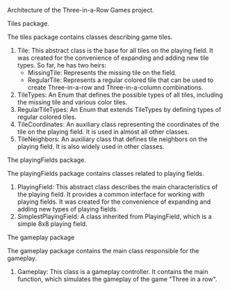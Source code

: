 Architecture of the Three-in-a-Row Games project.

Tiles package.

The tiles package contains classes describing game tiles.
1. Tile: This abstract class is the base for all tiles on the playing field. It was created for the convenience of 
expanding and adding new tile types. So far, he has two heirs:
   - MissingTile: Represents the missing tile on the field.
   - RegularTile: Represents a regular colored tile that can be used to create Three-in-a-row and Three-in-a-column
  combinations.
2. TileTypes: An Enum that defines the possible types of all tiles, including the missing tile and various color tiles.
3. RegularTileTypes: An Enum that extends TileTypes by defining types of regular colored tiles.
4. TileCoordinates: An auxiliary class representing the coordinates of the tile on the playing field. It is used in
   almost all other classes.
5. TileNeighbors: An auxiliary class that defines tile neighbors on the playing field. It is also widely used in other
   classes.

The playingFields package.

The playingFields package contains classes related to playing fields.
1. PlayingField: This abstract class describes the main characteristics of the playing field. It provides a common
   interface for working with playing fields. It was created for the convenience of expanding and adding new types of
   playing fields.
2. SimplestPlayingField: A class inherited from PlayingField, which is a simple 8x8 playing field.

The gameplay package

The gameplay package contains the main class responsible for the gameplay.
1. Gameplay: This class is a gameplay controller. It contains the main function, which simulates the gameplay of the
   game "Three in a row".